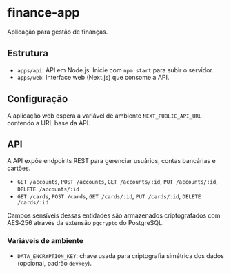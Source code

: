 # finance-app
Aplicação para gestão de finanças.

## Estrutura

- `apps/api`: API em Node.js. Inicie com `npm start` para subir o servidor.
- `apps/web`: Interface web (Next.js) que consome a API.

## Configuração

A aplicação web espera a variável de ambiente `NEXT_PUBLIC_API_URL` contendo a URL base da API.

## API

A API expõe endpoints REST para gerenciar usuários, contas bancárias e cartões.

- `GET /accounts`, `POST /accounts`, `GET /accounts/:id`, `PUT /accounts/:id`, `DELETE /accounts/:id`
- `GET /cards`, `POST /cards`, `GET /cards/:id`, `PUT /cards/:id`, `DELETE /cards/:id`

Campos sensíveis dessas entidades são armazenados criptografados com AES‑256 através da extensão `pgcrypto` do PostgreSQL.

### Variáveis de ambiente

- `DATA_ENCRYPTION_KEY`: chave usada para criptografia simétrica dos dados (opcional, padrão `devkey`).
